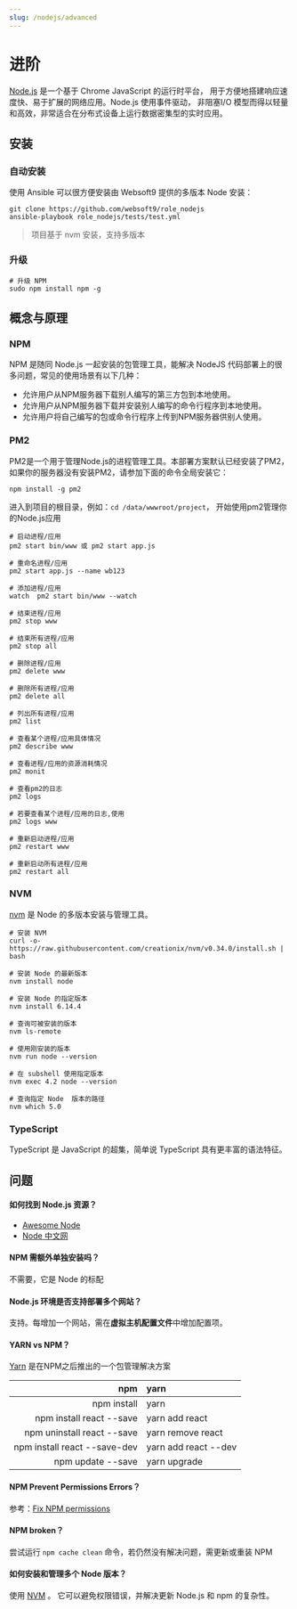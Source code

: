 ```yaml
---
slug: /nodejs/advanced
---
```

# 进阶

[Node.js](https://nodejs.org/) 是一个基于 Chrome JavaScript 的运行时平台， 用于方便地搭建响应速度快、易于扩展的网络应用。Node.js 使用事件驱动， 非阻塞I/O 模型而得以轻量和高效，非常适合在分布式设备上运行数据密集型的实时应用。  

## 安装

### 自动安装

使用 Ansible 可以很方便安装由 Websoft9 提供的多版本 Node 安装：  

```
git clone https://github.com/websoft9/role_nodejs
ansible-playbook role_nodejs/tests/test.yml
```

> 项目基于 nvm 安装，支持多版本

### 升级

```
# 升级 NPM
sudo npm install npm -g
```

## 概念与原理

### NPM

NPM 是随同 Node.js 一起安装的包管理工具，能解决 NodeJS 代码部署上的很多问题，常见的使用场景有以下几种：

* 允许用户从NPM服务器下载别人编写的第三方包到本地使用。
* 允许用户从NPM服务器下载并安装别人编写的命令行程序到本地使用。
* 允许用户将自己编写的包或命令行程序上传到NPM服务器供别人使用。

### PM2

PM2是一个用于管理Node.js的进程管理工具。本部署方案默认已经安装了PM2，如果你的服务器没有安装PM2，请参加下面的命令全局安装它：
```
npm install -g pm2
```

进入到项目的根目录，例如：`cd /data/wwwroot/project`， 开始使用pm2管理你的Node.js应用

```
# 启动进程/应用  
pm2 start bin/www 或 pm2 start app.js

# 重命名进程/应用  
pm2 start app.js --name wb123

# 添加进程/应用 
watch  pm2 start bin/www --watch

# 结束进程/应用  
pm2 stop www

# 结束所有进程/应用  
pm2 stop all

# 删除进程/应用  
pm2 delete www

# 删除所有进程/应用  
pm2 delete all

# 列出所有进程/应用  
pm2 list

# 查看某个进程/应用具体情况  
pm2 describe www

# 查看进程/应用的资源消耗情况  
pm2 monit

# 查看pm2的日志  
pm2 logs

# 若要查看某个进程/应用的日志,使用  
pm2 logs www

# 重新启动进程/应用  
pm2 restart www

# 重新启动所有进程/应用  
pm2 restart all
```

### NVM

[nvm](https://github.com/nvm-sh/nvm) 是  Node 的多版本安装与管理工具。

```
# 安装 NVM
curl -o- https://raw.githubusercontent.com/creationix/nvm/v0.34.0/install.sh | bash

# 安装 Node 的最新版本
nvm install node

# 安装 Node 的指定版本
nvm install 6.14.4

# 查询可被安装的版本
nvm ls-remote

# 使用刚安装的版本
nvm run node --version

# 在 subshell 使用指定版本
nvm exec 4.2 node --version

# 查询指定 Node  版本的路径
nvm which 5.0
```

### TypeScript

TypeScript 是 JavaScript 的超集，简单说 TypeScript 具有更丰富的语法特征。 

## 问题

#### 如何找到 Node.js 资源？

* [Awesome Node](https://github.com/sindresorhus/awesome-nodejs)
* [Node 中文网](http://nodejs.cn/)

#### NPM 需额外单独安装吗？

不需要，它是 Node 的标配

#### Node.js 环境是否支持部署多个网站？

支持。每增加一个网站，需在**虚拟主机配置文件**中增加配置项。

#### YARN vs NPM？

[Yarn](https://yarnpkg.com/en/) 是在NPM之后推出的一个包管理解决方案

| npm | yarn |
| ---: | :--- |
| npm install | yarn |
| npm install react --save | yarn add react |
| npm uninstall react --save | yarn remove react |
| npm install react --save-dev | yarn add react --dev |
| npm update --save | yarn upgrade |

#### NPM Prevent Permissions Errors？

参考：[Fix NPM permissions](https://www.npmjs.com.cn/getting-started/fixing-npm-permissions/)

#### NPM broken？

尝试运行 `npm cache clean` 命令，若仍然没有解决问题，需更新或重装 NPM

#### 如何安装和管理多个 Node 版本？

使用 [NVM](https://github.com/creationix/nvm) 。 它可以避免权限错误，并解决更新 Node.js 和 npm 的复杂性。